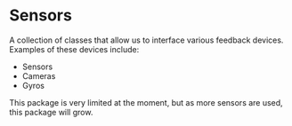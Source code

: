 # Sensors

A collection of classes that allow us to interface various
feedback devices. Examples of these devices include:

- Sensors
- Cameras
- Gyros

This package is very limited at the moment, but as more
sensors are used, this package will grow.
